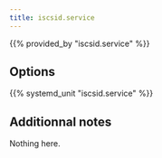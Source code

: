 ```yaml
---
title: iscsid.service
---
```


{{% provided_by "iscsid.service" %}}

## Options

{{% systemd_unit "iscsid.service" %}}

## Additionnal notes

Nothing here.